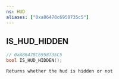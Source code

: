 ```yaml
---
ns: HUD
aliases: ["0xa86478c6958735c5"]
---
```

## IS_HUD_HIDDEN

```c
// 0xA86478C6958735C5
bool IS_HUD_HIDDEN();
```

```
Returns whether the hud is hidden or not
```
